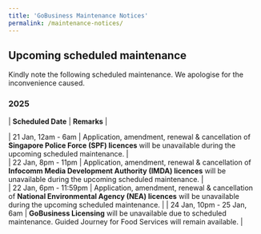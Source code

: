 ```yaml
---
title: 'GoBusiness Maintenance Notices'
permalink: /maintenance-notices/
---
```


## Upcoming scheduled maintenance

Kindly note the following scheduled maintenance. We apologise for the inconvenience caused. 


### 2025 

| **Scheduled Date** | **Remarks** |  



| 21 Jan, 12am - 6am | Application, amendment, renewal & cancellation of **Singapore Police Force (SPF) licences** will be unavailable during the upcoming scheduled maintenance. |      
| 22 Jan, 8pm - 11pm | Application, amendment, renewal & cancellation of **Infocomm Media Development Authority (IMDA) licences** will be unavailable during the upcoming scheduled maintenance. |   
| 22 Jan, 6pm - 11:59pm | Application, amendment, renewal & cancellation of **National Environmental Agency (NEA) licences** will be unavailable during the upcoming scheduled maintenance. | 
| 24 Jan, 10pm - 25 Jan, 6am | **GoBusiness Licensing** will be unavailable due to scheduled maintenance. Guided Journey for Food Services will remain available. |   


<script src="/jquery/jquery.min.js"></script> <script src="/jquery/resize-tables.js"></script>
